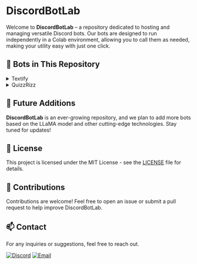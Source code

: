 # DiscordBotLab

Welcome to **DiscordBotLab** – a repository dedicated to hosting and managing versatile Discord bots. Our bots are designed to run independently in a Colab environment, allowing you to call them as needed, making your utility easy with just one click.

## 🚀 Bots in This Repository

<details>
  <summary>Textify</summary>
  
  **A Discord bot that converts images, PDFs, and other file types into text.**
  
  **Key Features:**
  - Supports various file formats (e.g., images, PDFs)
  - Accurate and fast text extraction
  - Easy-to-use commands

  **Technology Used:**
  - **Python:** The bot is built using Python, leveraging the Discord API.
  - **Tesseract OCR:** Utilizes `pytesseract` for optical character recognition to extract text from images.
  - **Pillow:** Uses the `Pillow` library to handle image files.
  - **Nest Asyncio:** Applies `nest_asyncio` patch to allow asynchronous operations within the bot.
  - **Discord API:** Interacts with Discord using the `discord.py` library.
</details>

<details>
  <summary>QuizzRizz</summary>
  
  **A Discord bot that uses the LLaMA model running on Google Colab to answer quiz questions from screenshots.**

  **Key Features:**
  - Screenshot detection and processing
  - Instant quiz question answering
  - Powered by LLaMA model on Google Colab

  **Technology Used:**
  - **Python:** The bot is built using Python, leveraging the Discord API.
  - **Tesseract OCR:** Utilizes `pytesseract` for optical character recognition to extract text from images.
  - **Pillow:** Uses the `Pillow` library to handle image files.
  - **Nest Asyncio:** Applies `nest_asyncio` patch to allow asynchronous operations within the bot.
  - **LangChain:** Uses `LangChain` to interact with the LLaMA model for answering quiz questions.
</details>

## 🌟 Future Additions
**DiscordBotLab** is an ever-growing repository, and we plan to add more bots based on the LLaMA model and other cutting-edge technologies. Stay tuned for updates!

## 📜 License
This project is licensed under the MIT License - see the [LICENSE](LICENSE) file for details.

## 🤝 Contributions
Contributions are welcome! Feel free to open an issue or submit a pull request to help improve DiscordBotLab.

## 📫 Contact
For any inquiries or suggestions, feel free to reach out.

[![Discord](https://img.shields.io/badge/Discord-7289DA?style=for-the-badge&logo=discord&logoColor=white)](https://discord.com/users/1081831180879527957)
[![Email](https://img.shields.io/badge/Email-D44638?style=for-the-badge&logo=mail.ru&logoColor=white)](mailto:junioralive@example.com)
